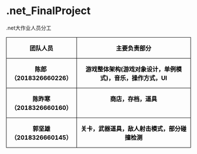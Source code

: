 # .net_FinalProject
.net大作业人员分工
<table class=MsoTableGrid border=1 cellspacing=0 cellpadding=0
 style='border-collapse:collapse;border:none'>
 <tr>
  <td width=179 valign=top style='width:134.45pt;border:solid windowtext 1.0pt;
  padding:0cm 5.4pt 0cm 5.4pt'>
  <p class=MsoNormal align=center style='text-align:center'><b><span
  style='color:black'>团队人员</span></b></p>
  </td>
  <td width=374 valign=top style='width:280.35pt;border:solid windowtext 1.0pt;
  border-left:none;padding:0cm 5.4pt 0cm 5.4pt'>
  <p class=MsoNormal align=center style='text-align:center'><b><span
  style='color:black'>主要负责部分</span></b></p>
  </td>
 </tr>
 <tr>
  <td width=179 valign=top style='width:134.45pt;border:solid windowtext 1.0pt;
  border-top:none;padding:0cm 5.4pt 0cm 5.4pt'>
  <p class=MsoNormal align=center style='text-align:center'><b><span
  style='color:black'>陈郎<span lang=EN-US>&nbsp; </span>（<span lang=EN-US>2018326660226</span>）</span></b></p>
  </td>
  <td width=374 valign=top style='width:280.35pt;border-top:none;border-left:
  none;border-bottom:solid windowtext 1.0pt;border-right:solid windowtext 1.0pt;
  padding:0cm 5.4pt 0cm 5.4pt'>
  <p class=MsoNormal align=center style='text-align:center'><b><span
  style='color:black'>游戏整体架构<span lang=EN-US>(</span>游戏对象设计，单例模式<span
  lang=EN-US>)</span>，音乐，操作方式，<span lang=EN-US>UI</span></span></b></p>
  </td>
 </tr>
 <tr>
  <td width=179 valign=top style='width:134.45pt;border:solid windowtext 1.0pt;
  border-top:none;padding:0cm 5.4pt 0cm 5.4pt'>
  <p class=MsoNormal align=center style='text-align:center'><b><span
  style='color:black'>陈昨寒（<span lang=EN-US>2018326660160</span>）</span></b></p>
  </td>
  <td width=374 valign=top style='width:280.35pt;border-top:none;border-left:
  none;border-bottom:solid windowtext 1.0pt;border-right:solid windowtext 1.0pt;
  padding:0cm 5.4pt 0cm 5.4pt'>
  <p class=MsoNormal align=center style='text-align:center'><b><span
  style='color:black'>商店，存档，道具</span></b></p>
  </td>
 </tr>
 <tr>
  <td width=179 valign=top style='width:134.45pt;border:solid windowtext 1.0pt;
  border-top:none;padding:0cm 5.4pt 0cm 5.4pt'>
  <p class=MsoNormal align=center style='text-align:center'><b><span
  style='color:black'>郭坚雄（<span lang=EN-US>2018326660145</span>）</span></b></p>
  </td>
  <td width=374 valign=top style='width:280.35pt;border-top:none;border-left:
  none;border-bottom:solid windowtext 1.0pt;border-right:solid windowtext 1.0pt;
  padding:0cm 5.4pt 0cm 5.4pt'>
  <p class=MsoNormal align=center style='text-align:center'><b><span
  style='color:black'>关卡，武器道具，敌人射击模式，部分碰撞检测</span></b></p>
  </td>
 </tr>
</table>

